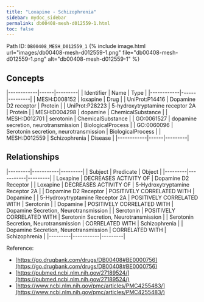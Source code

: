 ```yaml
---
title: "Loxapine - Schizophrenia"
sidebar: mydoc_sidebar
permalink: db00408-mesh-d012559-1.html
toc: false 
---
```



Path ID: `DB00408_MESH_D012559_1`
{% include image.html url="images/db00408-mesh-d012559-1.png" file="db00408-mesh-d012559-1.png" alt="db00408-mesh-d012559-1" %}

## Concepts

|------------|------|---------|
| Identifier | Name | Type    |
|------------|------|---------|
| MESH:D008152 | loxapine | Drug |
| UniProt:P14416 | Dopamine D2 receptor | Protein |
| UniProt:P28223 | 5-hydroxytryptamine receptor 2A | Protein |
| MESH:D004298 | dopamine | ChemicalSubstance |
| MESH:D012701 | serotonin | ChemicalSubstance |
| GO:0061527 | dopamine secretion, neurotransmission | BiologicalProcess |
| GO:0060096 | Serotonin secretion, neurotransmission | BiologicalProcess |
| MESH:D012559 | Schizophrenia | Disease |
|------------|------|---------|

## Relationships

|---------|-----------|---------|
| Subject | Predicate | Object  |
|---------|-----------|---------|
| Loxapine | DECREASES ACTIVITY OF | Dopamine D2 Receptor |
| Loxapine | DECREASES ACTIVITY OF | 5-Hydroxytryptamine Receptor 2A |
| Dopamine D2 Receptor | POSITIVELY CORRELATED WITH | Dopamine |
| 5-Hydroxytryptamine Receptor 2A | POSITIVELY CORRELATED WITH | Serotonin |
| Dopamine | POSITIVELY CORRELATED WITH | Dopamine Secretion, Neurotransmission |
| Serotonin | POSITIVELY CORRELATED WITH | Serotonin Secretion, Neurotransmission |
| Serotonin Secretion, Neurotransmission | CORRELATED WITH | Schizophrenia |
| Dopamine Secretion, Neurotransmission | CORRELATED WITH | Schizophrenia |
|---------|-----------|---------|

Reference: 
  - [https://go.drugbank.com/drugs/DB00408#BE0000756](https://go.drugbank.com/drugs/DB00408#BE0000756)
  - [https://pubmed.ncbi.nlm.nih.gov/27189524/](https://pubmed.ncbi.nlm.nih.gov/27189524/)
  - [https://www.ncbi.nlm.nih.gov/pmc/articles/PMC4255483/](https://www.ncbi.nlm.nih.gov/pmc/articles/PMC4255483/)
